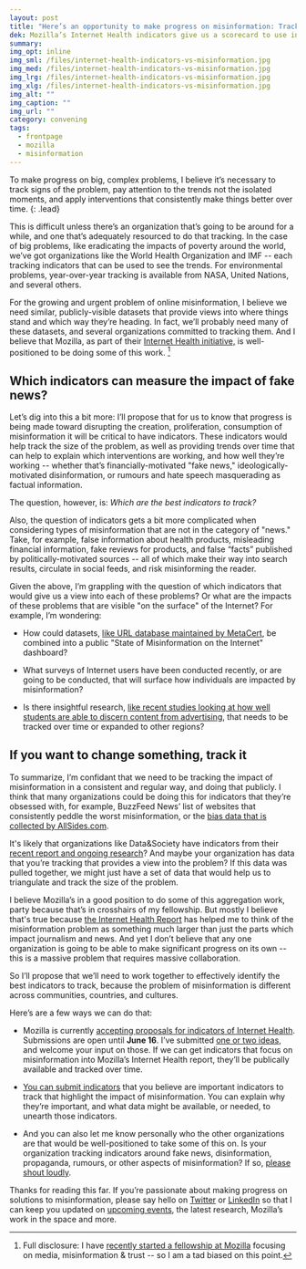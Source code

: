 ```yaml
---
layout: post
title: "Here’s an opportunity to make progress on misinformation: Track the indicators."
dek: Mozilla’s Internet Health indicators give us a scorecard to use in the fight against misinformation
summary: 
img_opt: inline
img_sml: /files/internet-health-indicators-vs-misinformation.jpg
img_med: /files/internet-health-indicators-vs-misinformation.jpg
img_lrg: /files/internet-health-indicators-vs-misinformation.jpg
img_xlg: /files/internet-health-indicators-vs-misinformation.jpg
img_alt: ""
img_caption: ""
img_url: ""
category: convening
tags: 
  - frontpage
  - mozilla
  - misinformation
---
```


To make progress on big, complex problems, I believe it’s necessary to track signs of the problem, pay attention to the trends not the isolated moments, and apply interventions that consistently make things better over time.
{: .lead}

This is difficult unless there’s an organization that’s going to be around for a while, and one that’s adequately resourced to do that tracking. In the case of big problems, like eradicating the impacts of poverty around the world, we’ve got organizations like the World Health Organization and IMF -- each tracking indicators that can be used to see the trends. For environmental problems, year-over-year tracking is available from NASA, United Nations, and several others.

For the growing and urgent problem of online misinformation, I believe we need similar, publicly-visible datasets that provide views into where things stand and which way they’re heading. In fact, we’ll probably need many of these datasets, and several organizations committed to tracking them. And I believe that Mozilla, as part of their [Internet Health initiative,](https://www.mozilla.org/en-US/internet-health/) is well-positioned to be doing some of this work. [^1]


## Which indicators can measure the impact of fake news?

Let’s dig into this a bit more: I’ll propose that for us to know that progress is being made toward disrupting the creation, proliferation, consumption of misinformation it will be critical to have indicators. These indicators would help track the size of the problem, as well as providing trends over time that can help to explain which interventions are working, and how well they’re working -- whether that’s financially-motivated "fake news," ideologically-motivated disinformation, or rumours and hate speech masquerading as factual information. 

The question, however, is: *Which are the best indicators to track?*

Also, the question of indicators gets a bit more complicated when considering types of misinformation that are not in the category of "news." Take, for example, false information about health products, misleading financial information, fake reviews for products, and false “facts” published by politically-motivated sources -- all of which make their way into search results, circulate in social feeds, and risk misinforming the reader.

Given the above, I’m grappling with the question of which indicators that would give us a view into each of these problems? Or what are the impacts of these problems that are visible "on the surface" of the Internet? For example, I’m wondering:

* How could datasets, [like URL database maintained by MetaCert](https://developer.metacert.com/), be combined into a public "State of Misinformation on the Internet" dashboard? 

* What surveys of Internet users have been conducted recently, or are going to be conducted, that will surface how individuals are impacted by misinformation?

* Is there insightful research, [like recent studies looking at how well students are able to discern content from advertising](https://indicators.internethealthreport.org/understanding-of-online-news-content?results=true), that needs to be tracked over time or expanded to other regions?


## If you want to change something, track it
To summarize, I’m confidant that we need to be tracking the impact of misinformation in a consistent and regular way, and doing that publicly. I think that many organizations could be doing this for indicators that they’re obsessed with, for example, BuzzFeed News’ list of websites that consistently peddle the worst misinformation, or the [bias data that is collected by AllSides.com](http://www.allsides.com/).

It's likely that organizations like Data&Society have indicators from their [recent report and ongoing research](https://datasociety.net/output/media-manipulation-and-disinfo-online/)? And maybe your organization has data that you’re tracking that provides a view into the problem? If this data was pulled together, we might just have a set of data that would help us to triangulate and track the size of the problem.

I believe Mozilla’s in a good position to do some of this aggregation work, party because that’s in crosshairs of my fellowship. But mostly I believe that's true because [the Internet Health Report](https://internethealthreport.org/v01/) has helped me to think of the misinformation problem as something much larger than just the parts which impact journalism and news. And yet I don’t believe that any one organization is going to be able to make significant progress on its own -- this is a massive problem that requires massive collaboration.

So I’ll propose that we’ll need to work together to effectively identify the best indicators to track, because the problem of misinformation is different across communities, countries, and cultures.

Here’s are a few ways we can do that:

* Mozilla is currently [accepting proposals for indicators of Internet Health](https://indicators.internethealthreport.org/). Submissions are open until **June 16**. I’ve submitted [one or two ideas](https://indicators.internethealthreport.org/), and welcome your input on those. If we can get indicators that focus on misinformation into Mozilla’s Internet Health report, they’ll be publically available and tracked over time.

* [You can submit indicators](https://indicators.internethealthreport.org/) that you believe are important indicators to track that highlight the impact of misinformation. You can explain why they’re important, and what data might be available, or needed, to unearth those indicators.

* And you can also let me know personally who the other organizations are that would be well-positioned to take some of this on. Is your organization tracking indicators around fake news, disinformation, propaganda, rumours, or other aspects of misinformation? If so, [please shout loudly](http://www.phillipadsmith.com/about#contact).

Thanks for reading this far. If you’re passionate about making progress on solutions to misinformation, please say hello on [Twitter](https://twitter.com/phillipadsmith) or [LinkedIn](https://ca.linkedin.com/in/phillipadsmith) so that I can keep you updated on [upcoming events](https://hackshackers.github.io/misinfocon-event-calendar/), the latest research, Mozilla’s work in the space and more.

[^1]: Full disclosure: I have [recently started a fellowship at Mozilla](http://phillipadsmith.com/2017/05/double-rainbows-business-models-for-accountability-journalism-misinformation-and-trust-in-news.html) focusing on media, misinformation & trust -- so I am a tad biased on this point.

